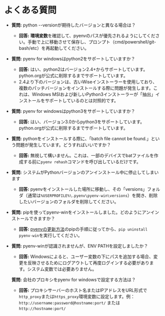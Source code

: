 # よくある質問

- **質問:** python --versionが期待したバージョンと異なる場合は？
  - **回答:** **環境変数**を確認して、pyenvのパスが優先されるようにしてください。手動で上に移動させて保存し、プロンプト（cmd/powershell/git-bash/etc）を再起動してください。

- **質問:** pyenv for windowsはpython2をサポートしていますか？
  - **回答:** はい、python2はバージョン2.4+からサポートしています。python.orgが公式に削除するまでサポートしています。
  - 2.4より下のバージョンは、古いWiseインストーラーを使用しており、複数のパッチバージョンをインストールする際に問題が発生します。これは、Windows MSIおよび新しいPython3インストーラーが「抽出」インストールをサポートしているのとは対照的です。

- **質問:** pyenv for windowsはpython3をサポートしていますか？
  - **回答:** はい、バージョン3.0からpython3をサポートしています。python.orgが公式に削除するまでサポートしています。

- **質問:** pythonをインストールする際に、「batch file cannot be found.」という問題が発生しています。どうすればいいですか？
  - **回答:** 無視して構いません。これは、一部のデバイスでbatファイルを作成する前に`pyenv rehash`コマンドを呼び出しているだけです。

- **質問:** システムがPythonバージョンのアンインストール中に停止してしまいます
  - **回答:** pyenvをインストールした場所に移動し、その「versions」フォルダ（通常は`%USERPROFILE%\.pyenv\pyenv-win\versions`）を開き、削除したいバージョンのフォルダを削除してください。

- **質問:** pipを使ってpyenv-winをインストールしました。どのようにアンインストールできますか？
  - **回答:** [pyenvの更新方法](../README.md#pyenvのアップデート方法)のpipの手順に従ってから、`pip uninstall pyenv-win`を実行してください。

- **質問:** pyenv-winが認識されませんが、ENV PATHを設定しましたか？
  - **回答:** Windowsによると、ユーザー変数の下にパスを追加する場合、変更を反映させるためにログアウトして再度ログインする必要があります。システム変数では必要ありません。

  **質問:** 会社のプロキシをpyenv for windowsで設定する方法は？
  - **回答:** プロキシサーバーのホスト名またはIPアドレスをURL形式で`http_proxy`または`https_proxy`環境変数に設定します。例：`http://username:password@hostname:port/` または `http://hostname:port/`
